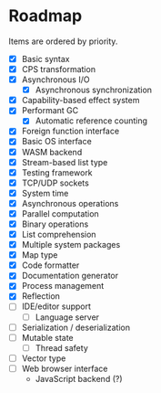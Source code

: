 # Roadmap

Items are ordered by priority.

- [x] Basic syntax
- [x] CPS transformation
- [x] Asynchronous I/O
  - [x] Asynchronous synchronization
- [x] Capability-based effect system
- [x] Performant GC
  - [x] Automatic reference counting
- [x] Foreign function interface
- [x] Basic OS interface
- [x] WASM backend
- [x] Stream-based list type
- [x] Testing framework
- [x] TCP/UDP sockets
- [x] System time
- [x] Asynchronous operations
- [x] Parallel computation
- [x] Binary operations
- [x] List comprehension
- [x] Multiple system packages
- [x] Map type
- [x] Code formatter
- [x] Documentation generator
- [x] Process management
- [x] Reflection
- [ ] IDE/editor support
  - [ ] Language server
- [ ] Serialization / deserialization
- [ ] Mutable state
  - [ ] Thread safety
- [ ] Vector type
- [ ] Web browser interface
  - JavaScript backend (?)
